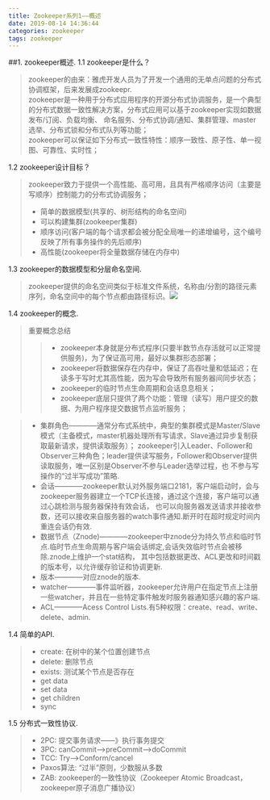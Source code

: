 ```yaml
---
title: Zookeeper系列1——概述
date: 2019-08-14 14:36:44
categories: zookeeper
tags: zookeeper
---
```


##1. zookeeper概述.
1.1 zookeeper是什么？
>zookeeper的由来：雅虎开发人员为了开发一个通用的无单点问题的分布式协调框架，后来发展成zookeepr.<br>
>zookeeper是一种用于分布式应用程序的开源分布式协调服务，是一个典型的分布式数据一致性解决方案，分布式应用可以基于zookeeper实现如数据发布/订阅、负载均衡、
命名服务、分布式协调/通知、集群管理、master选举、分布式锁和分布式队列等功能；<br>
zookeeper可以保证如下分布式一致性特性：顺序一致性、原子性、单一视图、可靠性、实时性；

1.2 zookeeper设计目标？
>zookeeper致力于提供一个高性能、高可用，且具有严格顺序访问（主要是写顺序）控制能力的分布式协调服务；
>* 简单的数据模型(共享的、树形结构的命名空间)
>* 可以构建集群(zookeeper集群)
>* 顺序访问(客户端的每个请求都会被分配全局唯一的递增编号，这个编号反映了所有事务操作的先后顺序)
>* 高性能(zookeeper将全量数据存储在内存中)

1.3 zookeeper的数据模型和分层命名空间.
>zookeeper提供的命名空间类似于标准文件系统，名称由/分割的路径元素序列，命名空间中的每个节点都由路径标识。![](/images/zookeeper_1.png)

1.4 zookeeper的概念.
>重要概念总结
>>* zookeeper本身就是分布式程序(只要半数节点存活就可以正常提供服务)，为了保证高可用，最好以集群形态部署；
>>* zookeeper将数据保存在内存中，保证了高吞吐量和低延迟；在读多于写时尤其高性能，因为写会导致所有服务器间同步状态；
>>* zookeeper的临时节点生命周期和会话息息相关；
>>* zookeeper底层只提供了两个功能：管理（读写）用户提交的数据、为用户程序提交数据节点监听服务；

>* 集群角色————通常分布式系统中，典型的集群模式是Master/Slave模式（主备模式，master机器处理所有写请求，Slave通过异步复制获取最新请求，提供读取服务）；
zookeeper引入Leader、Follower和Observer三种角色；leader提供读写服务，Follower和Observer提供读取服务，唯一区别是Observer不参与Leader选举过程，也
不参与写操作的“过半写成功”策略.
>* 会话————zookeeper默认对外服务端口2181，客户端启动时，会与zookeeper服务器建立一个TCP长连接，通过这个连接，客户端可以通过心跳检测与服务器保持有效会话，
也可以向服务器发送请求并接收参数，还可以接收来自服务器的watch事件通知.断开时在超时规定时间内重连会话仍有效.
>* 数据节点（Znode)————zookeeper中znode分为持久节点和临时节点.临时节点生命周期与客户端会话绑定,会话失效临时节点会被移除.znode上维护一个stat结构，
其中包括数据更改、ACL更改和时间戳的版本号，以允许缓存验证和协调更新.
>* 版本————对应znode的版本.
>* watcher————事件监听器，zookeeper允许用户在指定节点上注册一些watcher，并且在一些特定事件触发时服务器通知感兴趣的客户端.
>* ACL————Acess Control Lists.有5种权限：create、read、write、delete、admin.

1.4 简单的API.
>* create: 在树中的某个位置创建节点
>* delete: 删除节点
>* exists: 测试某个节点是否存在
>* get data
>* set data
>* get children
>* sync

1.5 分布式一致性协议.
>* 2PC: 提交事务请求——》执行事务提交
>* 3PC: canCommit-->preCommit-->doCommit
>* TCC: Try-->Conform/cancel
>* Paxos算法: “过半”原则，少数服从多数
>* ZAB: zookeeper的一致性协议（Zookeeper Atomic Broadcast，zookeeper原子消息广播协议）